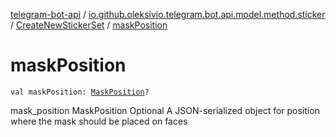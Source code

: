[telegram-bot-api](../../index.md) / [io.github.oleksivio.telegram.bot.api.model.method.sticker](../index.md) / [CreateNewStickerSet](index.md) / [maskPosition](./mask-position.md)

# maskPosition

`val maskPosition: `[`MaskPosition`](../../io.github.oleksivio.telegram.bot.api.model.objects.std.sticker/-mask-position/index.md)`?`

mask_position MaskPosition Optional A JSON-serialized object for position where the mask should be placed on faces

